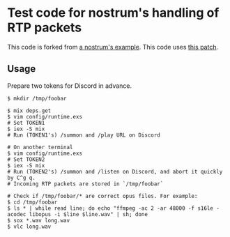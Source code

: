 # Test code for nostrum's handling of RTP packets 

This code is forked from [a nostrum's example](https://github.com/Kraigie/nostrum/blob/5d22693f62f7cfab394637c70b1e52eaa7da7132/examples/audio_player_example.ex). This code uses [this patch](https://github.com/Kraigie/nostrum/pull/438).

## Usage

Prepare two tokens for Discord in advance.

```
$ mkdir /tmp/foobar

$ mix deps.get
$ vim config/runtime.exs
# Set TOKEN1
$ iex -S mix
# Run (TOKEN1's) /summon and /play URL on Discord

# On another terminal
$ vim config/runtime.exs
# Set TOKEN2
$ iex -S mix
# Run (TOKEN2's) /summon and /listen on Discord, and abort it quickly by C^g q.
# Incoming RTP packets are stored in `/tmp/foobar`

# Check if /tmp/foobar/* are correct opus files. For example:
$ cd /tmp/foobar
$ ls * | while read line; do echo "ffmpeg -ac 2 -ar 48000 -f s16le -acodec libopus -i $line $line.wav" | sh; done
$ sox *.wav long.wav
$ vlc long.wav
```
